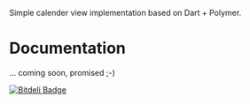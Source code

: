 Simple calender view implementation based on Dart + Polymer.

# Documentation

... coming soon, promised ;-)



[![Bitdeli Badge](https://d2weczhvl823v0.cloudfront.net/hpoul/tapo-calendar/trend.png)](https://bitdeli.com/free "Bitdeli Badge")
